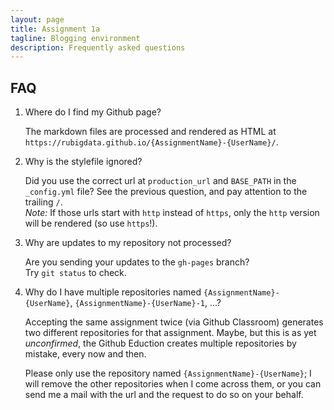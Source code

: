 ```yaml
---
layout: page
title: Assignment 1a
tagline: Blogging environment
description: Frequently asked questions
---
```


## FAQ

1. Where do I find my Github page?

   The markdown files are processed and rendered as HTML at `https://rubigdata.github.io/{AssignmentName}-{UserName}/`.

2. Why is the stylefile ignored?

   Did you use the correct url at `production_url` and `BASE_PATH` in the `_config.yml` file?
   See the previous question, and pay attention to the trailing `/`.  
   _Note:_ If those urls start with `http` instead of `https`, only the `http` version will be rendered (so use `https`!).

3. Why are updates to my repository not processed?

   Are you sending your updates to the `gh-pages` branch?  
   Try `git status` to check.

4. Why do I have multiple repositories named `{AssignmentName}-{UserName}`, `{AssignmentName}-{UserName}-1`, ...?

   Accepting the same assignment twice (via Github Classroom) generates two different repositories for that assignment.
   Maybe, but this is as yet _unconfirmed_, the Github Eduction creates multiple repositories by mistake, every now and then.

   Please only use the repository named `{AssignmentName}-{UserName}`; I will remove the other repositories when I come across them,
   or you can send me a mail with the url and the request to do so on your behalf.


